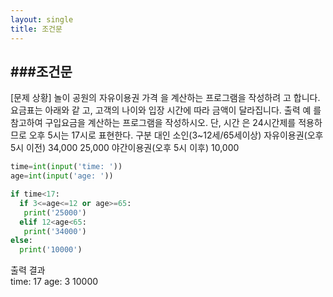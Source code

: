 ```yaml
---
layout: single
title: 조건문
---
```


###조건문
---
[문제 상황]
놀이 공원의 자유이용권 가격
을 계산하는 프로그램을 작성하려
고 합니다. 요금표는 아래와 같
고, 고객의 나이와 입장 시간에
따라 금액이 달라집니다. 출력 예
를 참고하여 구입요금을 계산하는
프로그램을 작성하시오. 단, 시간
은 24시간제를 적용하므로 오후
5시는 17시로 표현한다. 구분 대인 소인(3~12세/65세이상)
자유이용권(오후 5시 이전) 34,000 25,000
야간이용권(오후 5시 이후) 10,000
~~~python
time=int(input('time: '))
age=int(input('age: '))

if time<17:
  if 3<=age<=12 or age>=65:
   print('25000')
  elif 12<age<65:
   print('34000')
else:
  print('10000')
  ~~~
  출력 결과  
time: 17
age: 3
10000
